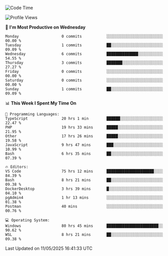 <!--START_SECTION:waka-->
![Code Time](http://img.shields.io/badge/Code%20Time-4%2C950%20hrs%2011%20mins-blue)

![Profile Views](http://img.shields.io/badge/Profile%20Views-0-blue)

📅 **I'm Most Productive on Wednesday** 

```text
Monday                   0 commits           ░░░░░░░░░░░░░░░░░░░░░░░░░   00.00 % 
Tuesday                  1 commits           ██░░░░░░░░░░░░░░░░░░░░░░░   09.09 % 
Wednesday                6 commits           ██████████████░░░░░░░░░░░   54.55 % 
Thursday                 3 commits           ███████░░░░░░░░░░░░░░░░░░   27.27 % 
Friday                   0 commits           ░░░░░░░░░░░░░░░░░░░░░░░░░   00.00 % 
Saturday                 0 commits           ░░░░░░░░░░░░░░░░░░░░░░░░░   00.00 % 
Sunday                   1 commits           ██░░░░░░░░░░░░░░░░░░░░░░░   09.09 % 
```


📊 **This Week I Spent My Time On** 

```text
💬 Programming Languages: 
TypeScript               20 hrs 1 min        ██████░░░░░░░░░░░░░░░░░░░   22.47 % 
PHP                      19 hrs 33 mins      █████░░░░░░░░░░░░░░░░░░░░   21.95 % 
Other                    17 hrs 26 mins      █████░░░░░░░░░░░░░░░░░░░░   19.58 % 
JavaScript               9 hrs 47 mins       ███░░░░░░░░░░░░░░░░░░░░░░   10.99 % 
Bash                     6 hrs 35 mins       ██░░░░░░░░░░░░░░░░░░░░░░░   07.39 % 

🔥 Editors: 
VS Code                  75 hrs 12 mins      █████████████████████░░░░   84.39 % 
Bash                     8 hrs 21 mins       ██░░░░░░░░░░░░░░░░░░░░░░░   09.38 % 
DockerDesktop            3 hrs 39 mins       █░░░░░░░░░░░░░░░░░░░░░░░░   04.10 % 
pgAdmin4                 1 hr 13 mins        ░░░░░░░░░░░░░░░░░░░░░░░░░   01.38 % 
Postman                  40 mins             ░░░░░░░░░░░░░░░░░░░░░░░░░   00.76 % 

💻 Operating System: 
Windows                  80 hrs 45 mins      ███████████████████████░░   90.62 % 
WSL                      8 hrs 21 mins       ██░░░░░░░░░░░░░░░░░░░░░░░   09.38 % 
```


 Last Updated on 11/05/2025 16:41:33 UTC
<!--END_SECTION:waka-->
